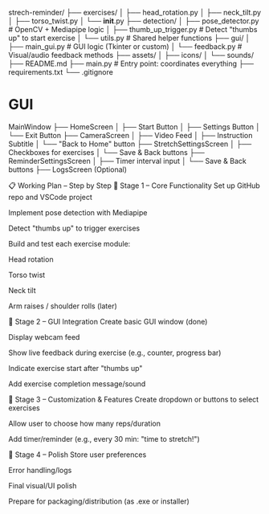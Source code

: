 
strech-reminder/
├── exercises/
│   ├── head_rotation.py
│   ├── neck_tilt.py
│   ├── torso_twist.py
│   └── __init__.py
├── detection/
│   ├── pose_detector.py   # OpenCV + Mediapipe logic
│   ├── thumb_up_trigger.py  # Detect "thumbs up" to start exercise
│   └── utils.py           # Shared helper functions
├── gui/
│   ├── main_gui.py        # GUI logic (Tkinter or custom)
│   └── feedback.py        # Visual/audio feedback methods
├── assets/
│   ├── icons/
│   └── sounds/
├── README.md
├── main.py               # Entry point: coordinates everything
├── requirements.txt
└── .gitignore


# GUI
MainWindow
├── HomeScreen
│   ├── Start Button
│   ├── Settings Button
│   └── Exit Button
├── CameraScreen
│   ├── Video Feed
│   ├── Instruction Subtitle
│   └── "Back to Home" button
├── StretchSettingsScreen
│   ├── Checkboxes for exercises
│   └── Save & Back buttons
├── ReminderSettingsScreen
│   ├── Timer interval input
│   └── Save & Back buttons
├── LogsScreen (Optional)


📋 Working Plan – Step by Step
🔹 Stage 1 – Core Functionality
 Set up GitHub repo and VSCode project

 Implement pose detection with Mediapipe

 Detect "thumbs up" to trigger exercises

 Build and test each exercise module:

 Head rotation

 Torso twist

 Neck tilt

 Arm raises / shoulder rolls (later)

🔹 Stage 2 – GUI Integration
 Create basic GUI window (done)

 Display webcam feed

 Show live feedback during exercise (e.g., counter, progress bar)

 Indicate exercise start after "thumbs up"

 Add exercise completion message/sound

🔹 Stage 3 – Customization & Features
 Create dropdown or buttons to select exercises

 Allow user to choose how many reps/duration

 Add timer/reminder (e.g., every 30 min: "time to stretch!")

🔹 Stage 4 – Polish
 Store user preferences

 Error handling/logs

 Final visual/UI polish

 Prepare for packaging/distribution (as .exe or installer)